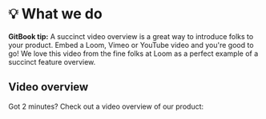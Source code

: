 # 💡 What we do


**GitBook tip:** A succinct video overview is a great way to introduce folks to your product. Embed a Loom, Vimeo or YouTube video and you're good to go! We love this video from the fine folks at Loom as a perfect example of a succinct feature overview.


## Video overview

Got 2 minutes? Check out a video overview of our product:
